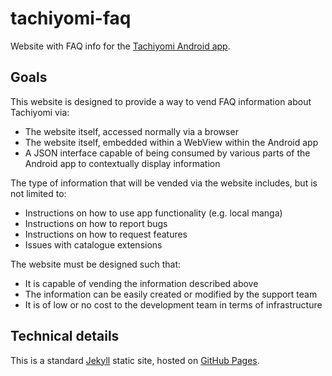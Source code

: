 # tachiyomi-faq

Website with FAQ info for the 
[Tachiyomi Android app](https://github.com/inorichi/tachiyomi).


## Goals

This website is designed to provide a way to vend FAQ information about 
Tachiyomi via:

- The website itself, accessed normally via a browser
- The website itself, embedded within a WebView within the Android app
- A JSON interface capable of being consumed by various parts of the Android app
  to contextually display information

The type of information that will be vended via the website includes, but is not
limited to:

- Instructions on how to use app functionality (e.g. local manga)
- Instructions on how to report bugs
- Instructions on how to request features
- Issues with catalogue extensions

The website must be designed such that:

- It is capable of vending the information described above
- The information can be easily created or modified by the support team
- It is of low or no cost to the development team in terms of infrastructure


## Technical details

This is a standard [Jekyll](http://jekyllrb.com) static site, hosted on
[GitHub Pages](https://pages.github.com/).
